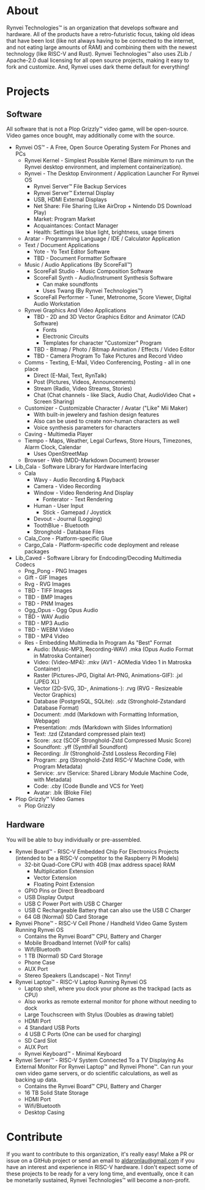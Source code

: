 # About
Rynvei Technologies™ is an organization that develops software and hardware.
All of the products have a retro-futuristic focus, taking old ideas that have
been lost (like not always having to be connected to the internet, and not
eating large amounts of RAM) and combining them with the newest technology
(like RISC-V and Rust).  Rynvei Technologies™ also uses ZLib / Apache-2.0 dual
licensing for all open source projects, making it easy to fork and customize.
And, Rynvei uses dark theme default for everything!

# Projects
## Software
All software that is not a Plop Grizzly™ video game, will be open-source.
Video games once bought, may additionally come with the source.

 - Rynvei OS™ - A Free, Open Source Operating System For Phones and PCs
   - Rynvei Kernel - Simplest Possible Kernel (Bare mimimum to run the Rynvei
     desktop environment, and implement containerization).
   - Rynvei - The Desktop Environment / Application Launcher For Rynvei OS
     - Rynvei Server™ File Backup Services
     - Rynvei Server™ External Display
     - USB, HDMI External Displays
     - Net Share: File Sharing (Like AirDrop + Nintendo DS Download Play)
     - Market: Program Market
     - Acquaintances: Contact Manager
     - Health: Settings like blue light, brightness, usage timers
   - Aratar - Programming Language / IDE / Calculator Application
   - Text / Document Applications
     - Yote - Yo Text Editor Software
     - TBD - Document Formatter Software
   - Music / Audio Applications (By ScoreFall™)
     - ScoreFall Studio - Music Composition Software
     - ScoreFall Synth - Audio/Instrument Synthesis Software
       - Can make soundfonts
       - Uses Twang (By Rynvei Technologies™)
     - ScoreFall Performer - Tuner, Metronome, Score Viewer, Digital Audio Workstation
   - Rynvei Graphics And Video Applications
     - TBD - 2D and 3D Vector Graphics Editor and Animator (CAD Software)
       - Fonts
       - Electronic Circuits
       - Templates for character "Customizer" Program
     - TBD - Bitmap / Photo / Bitmap Animation / Effects / Video Editor
     - TBD - Camera Program To Take Pictures and Record Video
   - Comms - Texting, E-Mail, Video Conferencing, Posting - all in one place
     - Direct (E-Mail, Text, RynTalk)
     - Post (Pictures, Videos, Announcements)
     - Stream (Radio, Video Streams, Stories)
     - Chat (Chat channels - like Slack, Audio Chat, AudioVideo Chat + Screen Sharing)
   - Customizer - Customizable Character / Avatar ("Like" Mii Maker)
     - With built-in jewelery and fashion design features
     - Also can be used to create non-human characters as well
     - Voice synthesis parameters for characters
   - Caving - Multimedia Player
   - Tiempo - Maps, Weather, Legal Curfews, Store Hours, Timezones, Alarm Clock, Calendar
     - Uses OpenStreetMap
   - Browser - Web (MDD-Markdown Document) browser
 - Lib\_Cala - Software Library for Hardware Interfacing
   - Cala
     - Wavy - Audio Recording & Playback
     - Camera - Video Recording
     - Window - Video Rendering And Display
       - Fonterator - Text Rendering
     - Human - User Input
       - Stick - Gamepad / Joystick
     - Devout - Journal (Logging)
     - ToothBlue - Bluetooth
     - Stronghold - Database Files
   - Cala\_Core - Platform-specific Glue
   - Cargo\_Cala - Platform-specific code deployment and release packages
 - Lib\_Caved - Software Library for Endcoding/Decoding Multimedia Codecs
   - Png\_Pong - PNG Images
   - Gift - GIF Images
   - Rvg - RVG Images
   - TBD - TIFF Images
   - TBD - BMP Images
   - TBD - PNM Images
   - Ogg\_Opus - Ogg Opus Audio
   - TBD - WAV Audio
   - TBD - MP3 Audio
   - TBD - WEBM Video
   - TBD - MP4 Video
   - Res - Embedding Multimedia In Program As "Best" Format
     - Audio: (Music-MP3, Recording-WAV) .mka (Opus Audio Format in Matroska Container)
     - Video: (Video-MP4): .mkv (AV1 - AOMedia Video 1 in Matroska Container)
     - Raster (Pictures-JPG, Digital Art-PNG, Animations-GIF): .jxl (JPEG XL)
     - Vector (2D-SVG, 3D-, Animations-): .rvg (RVG - Resizeable Vector Graphics)
     - Database (PostgreSQL, SQLite): .sdz (Stronghold-Zstandard Database Format)
     - Document: .mdd (Markdown with Formatting Information, Webpage)
     - Presentation: .mds (Markdown with Slides Information)
     - Text: .tzd (Zstandard compressed plain text)
     - Score: .scz (SCOF Stronghold-Zstd Compressed Music Score)
     - Soundfont: .yff (SynthFall Soundfont)
     - Recording: .llr (Stronghold-Zstd Lossless Recording File)
     - Program: .prg (Stronghold-Zstd RISC-V Machine Code, with Program Metadata)
     - Service: .srv (Service: Shared Library Module Machine Code, with Metadata)
     - Code: .cby (Code Bundle and VCS for Yeet)
     - Avatar: .blk (Bloke File)
 - Plop Grizzly™ Video Games
   - Plop Grizzly

## Hardware
You will be able to buy individually or pre-assembled.

 - Rynvei Board™ - RISC-V Embedded Chip For Electronics Projects (intended to be
   a RISC-V competitor to the Raspberry Pi Models)
   - 32-bit Quad-Core CPU with 4GB (max address space) RAM
     - Multiplication Extension
     - Vector Extension
     - Floating Point Extension
   - GPIO Pins or Direct Breadboard
   - USB Display Output
   - USB C Power Port with USB C Charger
   - USB C Rechargeable Battery that can also use the USB C Charger
   - 64 GB (Normal) SD Card Storage
 - Rynvei Phone™ - RISC-V Cell Phone / Handheld Video Game System Running
   Rynvei OS
   - Contains the Rynvei Board™ CPU, Battery and Charger
   - Mobile Broadband Internet (VoIP for calls)
   - Wifi/Bluetooth
   - 1 TB (Normal) SD Card Storage
   - Phone Case
   - AUX Port
   - Stereo Speakers (Landscape) - Not Tinny!
 - Rynvei Laptop™ - RISC-V Laptop Running Rynvei OS
   - Laptop shell, where you dock your phone as the trackpad (acts as CPU)
   - Also works as remote external monitor for phone without needing to dock
   - Large Touchscreen with Stylus (Doubles as drawing tablet)
   - HDMI Port
   - 4 Standard USB Ports
   - 4 USB C Ports (One can be used for charging)
   - SD Card Slot
   - AUX Port
   - Rynvei Keyboard™ - Minimal Keyboard
 - Rynvei Server™ - RISC-V System Connected To a TV Displaying As External
   Monitor For Rynvei Laptop™ and Rynvei Phone™.  Can run your own video
   game servers, or do scientific calculations, as well as backing up data.
   - Contains the Rynvei Board™ CPU, Battery and Charger
   - 16 TB Solid State Storage
   - HDMI Port
   - Wifi/Bluetooth
   - Desktop Casing

# Contribute
If you want to contribute to this organization, it's really easy!  Make a PR or
issue on a GitHub project or send an email to aldaronlau@gmail.com if you have
an interest and experience in RISC-V hardware.  I don't expect some of these
projects to be ready for a very long time, and eventually, once it can be
monetarily sustained, Rynvei Technologies™ will become a non-profit.

